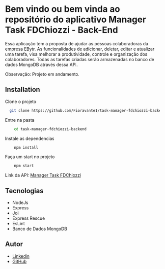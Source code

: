 # Bem vindo ou bem vinda ao repositório do aplicativo Manager Task FDChiozzi - Back-End

Essa aplicação tem a proposta de ajudar as pessoas colaboradoras da empresa EBytr. As funcionalidades de adicionar, deletar, editar e atualizar uma tarefa, visa melhorar a produtividade, controle e organização dos colaboradores. Todas as tarefas criadas serão armazenadas no banco de dados MongoDB através dessa API.  

Observação: Projeto em andamento.

## Installation

Clone o projeto

```bash
  git clone https://github.com/Fioravante1/task-manager-fdchiozzi-backend.git
```

Entre na pasta

```bash
    cd task-manager-fdchiozzi-backend
```

Instale as dependencias

```bash
    npm install
```
Faça um start no projeto

```bash
    npm start
```

Link da API:  [Manager Task FDChiozzi](https://manager-tasks-fdchiozzi.herokuapp.com/tasks)


## Tecnologias

- NodeJs
- Express
- Joi
- Express Rescue
- EsLint
- Banco de Dados MongoDB


## Autor

- [Linkedin](https://www.linkedin.com/in/fioravantechiozzi/)
- [GitHub](https://github.com/Fioravante1)
